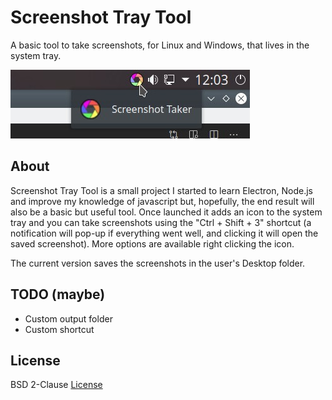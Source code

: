 # Screenshot Tray Tool

A basic tool to take screenshots, for Linux and Windows, that lives in the system tray.

![screenshot](./screenshot.jpg)

## About

Screenshot Tray Tool is a small project I started to learn Electron, Node.js and improve my knowledge of javascript but, hopefully, the end result will also be a basic but useful tool. Once launched it adds an icon to the system tray and you can take screenshots using the "Ctrl + Shift + 3" shortcut (a notification will pop-up if everything went well, and clicking it will open the saved screenshot). More options are available right clicking the icon.

The current version saves the screenshots in the user's Desktop folder.

## TODO (maybe)

* Custom output folder
* Custom shortcut

## License

BSD 2-Clause [License](./LICENSE)
